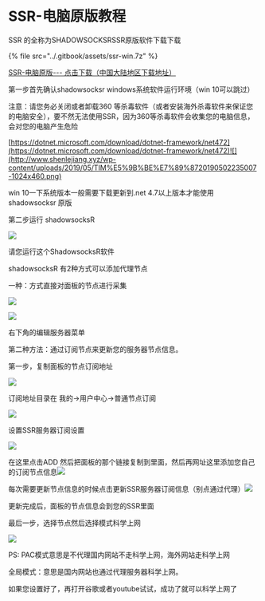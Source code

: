 # SSR-电脑原版教程

SSR 的全称为SHADOWSOCKSRSSR原版软件下载下载

{% file src="../.gitbook/assets/ssr-win.7z" %}

[SSR-电脑原版---  点击下载（中国大陆地区下载地址）](http://www.shenlejiang.xyz/ss/ssr-win.7z)

第一步首先确认shadowsocksr windows系统软件运行环境（win 10可以跳过）

注意：请您务必关闭或者卸载360 等杀毒软件（或者安装海外杀毒软件来保证您的电脑安全），要不然无法使用SSR，因为360等杀毒软件会收集您的电脑信息，会对您的电脑产生危险

[https://dotnet.microsoft.com/download/dotnet-framework/net472](https://dotnet.microsoft.com/download/dotnet-framework/net472)![](http://www.shenlejiang.xyz/wp-content/uploads/2019/05/TIM%E5%9B%BE%E7%89%8720190502235007-1024x460.png)

win 10一下系统版本一般需要下载更新到.net 4.7以上版本才能使用shadowsocksr 原版

第二步运行 shadowsocksR

![](http://www.shenlejiang.xyz/wp-content/uploads/2019/05/TIM%E5%9B%BE%E7%89%8720190502235520-1024x359.png)

请您运行这个ShadowsocksR软件

shadowsocksR 有2种方式可以添加代理节点

一种：方式直接对面板的节点进行采集

![](http://www.shenlejiang.xyz/wp-content/uploads/2019/05/asdd.jpg)

![](http://www.shenlejiang.xyz/wp-content/uploads/2019/05/TIM%E5%9B%BE%E7%89%8720190503000136-1024x330.png)

右下角的编辑服务器菜单

第二种方法：通过订阅节点来更新您的服务器节点信息。

第一步，复制面板的节点订阅地址

![](http://www.shenlejiang.xyz/wp-content/uploads/2019/05/TIM%E5%9B%BE%E7%89%8720190503001523-1024x639.png)

订阅地址目录在 我的-&gt;用户中心-&gt;普通节点订阅

![](http://www.shenlejiang.xyz/wp-content/uploads/2019/05/TIM%E5%9B%BE%E7%89%8720190503001659.png)

设置SSR服务器订阅设置

![](http://www.shenlejiang.xyz/wp-content/uploads/2019/05/TIM%E5%9B%BE%E7%89%8720190503001839-1024x572.png)

在这里点击ADD 然后把面板的那个链接复制到里面，然后再网址这里添加您自己的订阅节点信息![](http://www.shenlejiang.xyz/wp-content/uploads/2019/05/TIM%E5%9B%BE%E7%89%8720190503002136.png)

每次需要更新节点信息的时候点击更新SSR服务器订阅信息（别点通过代理）![](http://www.shenlejiang.xyz/wp-content/uploads/2019/05/TIM%E5%9B%BE%E7%89%8720190503002328-1024x647.png)

更新完成后，面板的节点信息会到您的SSR里面

最后一步，选择节点然后选择模式科学上网

![](http://www.shenlejiang.xyz/wp-content/uploads/2019/05/TIM%E5%9B%BE%E7%89%8720190503002519.png)

PS: PAC模式意思是不代理国内网站不走科学上网，海外网站走科学上网

全局模式：意思是国内网站也通过代理服务器科学上网。

如果您设置好了，再打开谷歌或者youtube试试，成功了就可以科学上网了

